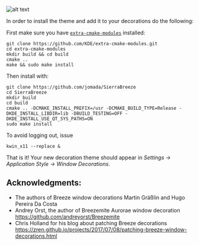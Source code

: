 
 ![alt text](https://i.imgur.com/vbH9sWZ.png)


In order to install the theme and add it to your decorations do the following:

First make sure you have [`extra-cmake-modules`](https://github.com/KDE/extra-cmake-modules) installed:

```shell
git clone https://github.com/KDE/extra-cmake-modules.git
cd extra-cmake-modules
mkdir build && cd build    
cmake ..
make && sudo make install
```

Then install with:

``` shell
git clone https://github.com/jomada/SierraBreeze
cd SierraBreeze
mkdir build
cd build
cmake .. -DCMAKE_INSTALL_PREFIX=/usr -DCMAKE_BUILD_TYPE=Release -DKDE_INSTALL_LIBDIR=lib -DBUILD_TESTING=OFF -DKDE_INSTALL_USE_QT_SYS_PATHS=ON
sudo make install
```
To avoid logging out, issue
``` shell
kwin_x11 --replace &
```
That is it! Your new decoration theme should appear in
*Settings &rarr; Application Style &rarr; Window Decorations*.

## Acknowledgments:
- The authors of Breeze window decorations Martin Gräßlin and Hugo Pereira Da Costa
- Andrey Orst, the author of Breezemite Aurorae window decoration
https://github.com/andreyorst/Breezemite
- Chris Holland for his blog about patching Breeze decorations
https://zren.github.io/projects/2017/07/08/patching-breeze-window-decorations.html
